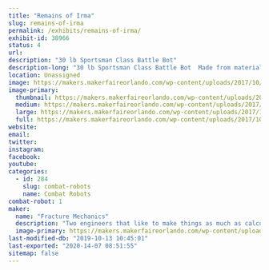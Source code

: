 ```yaml
---
title: "Remains of Irma"
slug: remains-of-irma
permalink: /exhibits/remains-of-irma/
exhibit-id: 38966
status: 4
url: 
description: "30 lb Sportsman Class Battle Bot"
description-long: "30 lb Sportsman Class Battle Bot  Made from materials scrounged from remnants of Hurricane Irma."
location: Unassigned
image: https://makers.makerfaireorlando.com/wp-content/uploads/2017/10/IMG_3183.jpg
image-primary:
  thumbnail: https://makers.makerfaireorlando.com/wp-content/uploads/2017/10/IMG_3183-150x150.jpg
  medium: https://makers.makerfaireorlando.com/wp-content/uploads/2017/10/IMG_3183-225x300.jpg
  large: https://makers.makerfaireorlando.com/wp-content/uploads/2017/10/IMG_3183.jpg
  full: https://makers.makerfaireorlando.com/wp-content/uploads/2017/10/IMG_3183.jpg
website: 
email: 
twitter: 
instagram: 
facebook: 
youtube: 
categories:
  - id: 284
    slug: combat-robots
    name: Combat Robots
combat-robot: 1
maker:
  name: "Fracture Mechanics"
  description: "Two engineers that like to make things as much as calculate things"
  image-primary: https://makers.makerfaireorlando.com/wp-content/uploads/2017/10/IMG_3187-768x1024.jpg
last-modified-db: "2019-10-13 10:45:01"
last-exported: "2020-14-07 08:51:55"
sitemap: false
---
```

